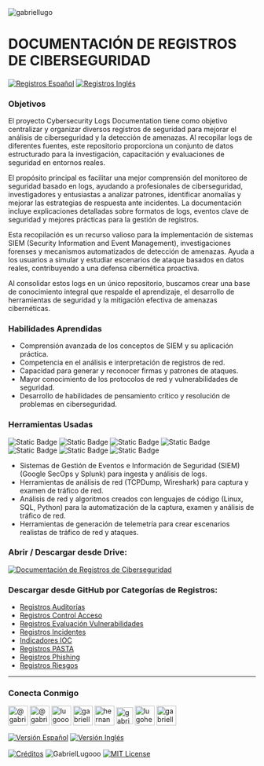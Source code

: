 <img align="center" src="https://media.licdn.com/dms/image/v2/D4D16AQGUNxQ7NSC05A/profile-displaybackgroundimage-shrink_350_1400/profile-displaybackgroundimage-shrink_350_1400/0/1738695150340?e=1749686400&v=beta&t=hBmszzzG0Zu-m7ZxeCdU5VxgDWqIZuWB0vnrMycuqY4" alt="gabriellugo" />

# DOCUMENTACIÓN DE REGISTROS DE CIBERSEGURIDAD

<a href="https://github.com/GabrielLugooo/CiberSec-Logs-Spanish" target="_blank" rel="noreferrer noopener"> <img align="center" src="https://img.shields.io/badge/Registros%20Español-000000" alt="Registros Español" /></a>
<a href="https://github.com/GabrielLugooo/CiberSec-Logs-English" target="_blank" rel="noreferrer noopener"> <img align="center" src="https://img.shields.io/badge/Registros%20Inglés-green" alt="Registros Inglés" /></a>

### Objetivos

El proyecto Cybersecurity Logs Documentation tiene como objetivo centralizar y organizar diversos registros de seguridad para mejorar el análisis de ciberseguridad y la detección de amenazas. Al recopilar logs de diferentes fuentes, este repositorio proporciona un conjunto de datos estructurado para la investigación, capacitación y evaluaciones de seguridad en entornos reales.

El propósito principal es facilitar una mejor comprensión del monitoreo de seguridad basado en logs, ayudando a profesionales de ciberseguridad, investigadores y entusiastas a analizar patrones, identificar anomalías y mejorar las estrategias de respuesta ante incidentes. La documentación incluye explicaciones detalladas sobre formatos de logs, eventos clave de seguridad y mejores prácticas para la gestión de registros.

Esta recopilación es un recurso valioso para la implementación de sistemas SIEM (Security Information and Event Management), investigaciones forenses y mecanismos automatizados de detección de amenazas. Ayuda a los usuarios a simular y estudiar escenarios de ataque basados en datos reales, contribuyendo a una defensa cibernética proactiva.

Al consolidar estos logs en un único repositorio, buscamos crear una base de conocimiento integral que respalde el aprendizaje, el desarrollo de herramientas de seguridad y la mitigación efectiva de amenazas cibernéticas.

### Habilidades Aprendidas

- Comprensión avanzada de los conceptos de SIEM y su aplicación práctica.
- Competencia en el análisis e interpretación de registros de red.
- Capacidad para generar y reconocer firmas y patrones de ataques.
- Mayor conocimiento de los protocolos de red y vulnerabilidades de seguridad.
- Desarrollo de habilidades de pensamiento crítico y resolución de problemas en ciberseguridad.

### Herramientas Usadas

![Static Badge](https://img.shields.io/badge/Google%20SecOps-000000?logo=google&logoSize=auto)
![Static Badge](https://img.shields.io/badge/-000000?logo=splunk&logoSize=auto)
![Static Badge](https://img.shields.io/badge/TCPDump-000000?logoSize=auto)
![Static Badge](https://img.shields.io/badge/Wireshark-000000?logo=wireshark&logoSize=auto)
![Static Badge](https://img.shields.io/badge/Linux-000000?logo=linux&logoSize=auto)
![Static Badge](https://img.shields.io/badge/SQL-000000?logo=sqlite&logoSize=auto)
![Static Badge](https://img.shields.io/badge/Python-000000?logo=python&logoSize=auto)

- Sistemas de Gestión de Eventos e Información de Seguridad (SIEM) (Google SecOps y Splunk) para ingesta y análisis de logs.
- Herramientas de análisis de red (TCPDump, Wireshark) para captura y examen de tráfico de red.
- Análisis de red y algoritmos creados con lenguajes de código (Linux, SQL, Python) para la automatización de la captura, examen y análisis de tráfico de red.
- Herramientas de generación de telemetría para crear escenarios realistas de tráfico de red y ataques.

### Abrir / Descargar desde Drive:

<a href="https://drive.google.com/drive/folders/1ST1AQ776h-TWx6zaGM4goDLOiirBjVHQ?usp=drive_link" target="_blank" rel="noreferrer noopener"> <img src="https://img.shields.io/badge/Documentación%20de%20Registros%20de%20Ciberseguridad-000000" alt="Documentación de Registros de Ciberseguridad" /></a>

### Descargar desde GitHub por Categorías de Registros:

- <a href="https://github.com/GabrielLugooo/CiberSec-Logs-Spanish/tree/main/Auditorias" target="_blank" rel="noreferrer noopener">Registros Auditorías</a>
- <a href="https://github.com/GabrielLugooo/CiberSec-Logs-Spanish/tree/main/Control%20Acceso" target="_blank" rel="noreferrer noopener">Registros Control Acceso</a>
- <a href="https://github.com/GabrielLugooo/CiberSec-Logs-Spanish/tree/main/Evaluacion%20Vulnerabilidades" target="_blank" rel="noreferrer noopener">Registros Evaluación Vulnerabilidades</a>
- <a href="https://github.com/GabrielLugooo/CiberSec-Logs-Spanish/tree/main/Incidentes" target="_blank" rel="noreferrer noopener">Registros Incidentes</a>
- <a href="https://github.com/GabrielLugooo/CiberSec-Logs-Spanish/tree/main/Indicadores%20IOC" target="_blank" rel="noreferrer noopener">Indicadores IOC</a>
- <a href="https://github.com/GabrielLugooo/CiberSec-Logs-Spanish/tree/main/PASTA" target="_blank" rel="noreferrer noopener">Registros PASTA</a>
- <a href="https://github.com/GabrielLugooo/CiberSec-Logs-Spanish/tree/main/Phishing" target="_blank" rel="noreferrer noopener">Registros Phishing</a>
- <a href="https://github.com/GabrielLugooo/CiberSec-Logs-Spanish/tree/main/Registro%20Riesgos" target="_blank" rel="noreferrer noopener">Registros Riesgos</a>

---

<h3 align="left">Conecta Conmigo</h3>

<p align="left">
<a href="https://www.youtube.com/@gabriellugooo" target="_blank" rel="noreferrer noopener"> <img align="center" src="https://img.icons8.com/?size=50&id=55200&format=png" alt="@gabriellugooo" height="40" width="40" /></a>
<a href="http://www.tiktok.com/@gabriellugooo" target="_blank" rel="noreferrer noopener"> <img align="center" src="https://img.icons8.com/?size=50&id=118638&format=png" alt="@gabriellugooo" height="40" width="40" /></a>
<a href="https://instagram.com/lugooogabriel" target="_blank" rel="noreferrer noopener"> <img align="center" src="https://img.icons8.com/?size=50&id=32309&format=png" alt="lugooogabriel" height="40" width="40" /></a>
<a href="https://twitter.com/gabriellugo__" target="_blank" rel="noreferrer noopener"> <img align="center" src="https://img.icons8.com/?size=50&id=phOKFKYpe00C&format=png" alt="gabriellugo__" height="40" width="40" /></a>
<a href="https://www.linkedin.com/in/hernando-gabriel-lugo" target="_blank" rel="noreferrer noopener"> <img align="center" src="https://img.icons8.com/?size=50&id=8808&format=png" alt="hernando-gabriel-lugo" height="40" width="40" /></a>
<a href="https://github.com/GabrielLugooo" target="_blank" rel="noreferrer noopener"> <img align="center" src="https://img.icons8.com/?size=80&id=AngkmzgE6d3E&format=png" alt="gabriellugooo" height="34" width="34" /></a>
<a href="mailto:lugohernandogabriel@gmail.com"> <img align="center" src="https://img.icons8.com/?size=50&id=38036&format=png" alt="lugohernandogabriel@gmail.com" height="40" width="40" /></a>
<a href="https://linktr.ee/gabriellugooo" target="_blank" rel="noreferrer noopener"> <img align="center" src="https://simpleicons.org/icons/linktree.svg" alt="gabriellugooo" height="40" width="40" /></a>
</p>

<p align="left">
<a href="https://github.com/GabrielLugooo/GabrielLugooo/blob/main/Readme%20Spanish.md" target="_blank" rel="noreferrer noopener"> <img align="center" src="https://img.shields.io/badge/Versión%20Español-000000" alt="Versión Español" /></a>
<a href="https://github.com/GabrielLugooo/GabrielLugooo/blob/main/README.md" target="_blank" rel="noreferrer noopener"> <img align="center" src="https://img.shields.io/badge/Versión%20Inglés-Green" alt="Versión Inglés" /></a>

</p>

<a href="https://linktr.ee/gabriellugooo" target="_blank" rel="noreferrer noopener"> <img align="center" src="https://img.shields.io/badge/Créditos-Gabriel%20Lugo-green" alt="Créditos" /></a>
<img align="center" src="https://komarev.com/ghpvc/?username=GabrielLugoo&label=Vistas%20del%20Perfil&color=green&base=2000" alt="GabrielLugooo" />
<a href="" target="_blank" rel="noreferrer noopener"> <img align="center" src="https://img.shields.io/badge/License-MIT-green" alt="MIT License" /></a>
